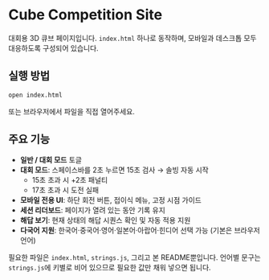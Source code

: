 # Cube Competition Site

대회용 3D 큐브 페이지입니다. `index.html` 하나로 동작하며, 모바일과 데스크톱 모두 대응하도록 구성되어 있습니다.

## 실행 방법

```bash
open index.html
```

또는 브라우저에서 파일을 직접 열어주세요.

## 주요 기능

- **일반 / 대회 모드** 토글
- **대회 모드**: 스페이스바를 2초 누르면 15초 검사 → 솔빙 자동 시작  
  - 15초 초과 시 +2초 패널티  
  - 17초 초과 시 도전 실패
- **모바일 전용 UI**: 하단 회전 버튼, 접이식 메뉴, 고정 시점 가이드
- **세션 리더보드**: 페이지가 열려 있는 동안 기록 유지
- **해답 보기**: 현재 상태의 해답 시퀀스 확인 및 자동 적용 지원
- **다국어 지원**: 한국어·중국어·영어·일본어·아랍어·힌디어 선택 가능 (기본은 브라우저 언어)

필요한 파일은 `index.html`, `strings.js`, 그리고 본 README뿐입니다. 언어별 문구는 `strings.js`에 키별로 비어 있으므로 필요한 값만 채워 넣으면 됩니다.
